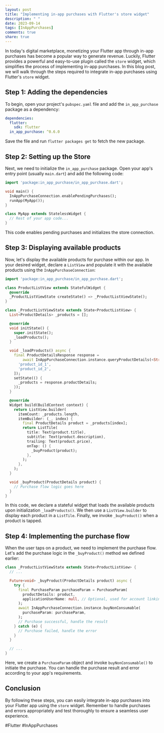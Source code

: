 ```yaml
---
layout: post
title: "Implementing in-app purchases with Flutter's store widget"
description: " "
date: 2023-09-14
tags: [InAppPurchases]
comments: true
share: true
---
```


In today's digital marketplace, monetizing your Flutter app through in-app purchases has become a popular way to generate revenue. Luckily, Flutter provides a powerful and easy-to-use plugin called the `store` widget, which simplifies the process of implementing in-app purchases. In this blog post, we will walk through the steps required to integrate in-app purchases using Flutter's `store` widget.

## Step 1: Adding the dependencies

To begin, open your project's `pubspec.yaml` file and add the `in_app_purchase` package as a dependency:

```yaml
dependencies:
  flutter:
    sdk: flutter
  in_app_purchase: ^0.6.0
```

Save the file and run `flutter packages get` to fetch the new package.

## Step 2: Setting up the Store

Next, we need to initialize the `in_app_purchase` package. Open your app's entry point (usually `main.dart`) and add the following code:

```dart
import 'package:in_app_purchase/in_app_purchase.dart';

void main() {
  InAppPurchaseConnection.enablePendingPurchases();
  runApp(MyApp());
}

class MyApp extends StatelessWidget {
  // Rest of your app code...
}
```

This code enables pending purchases and initializes the store connection.

## Step 3: Displaying available products

Now, let's display the available products for purchase within our app. In your desired widget, declare a `ListView` and populate it with the available products using the `InAppPurchaseConnection`:

```dart
import 'package:in_app_purchase/in_app_purchase.dart';

class ProductListView extends StatefulWidget {
  @override
  _ProductListViewState createState() => _ProductListViewState();
}

class _ProductListViewState extends State<ProductListView> {
  List<ProductDetails> _products = [];

  @override
  void initState() {
    super.initState();
    _loadProducts();
  }

  void _loadProducts() async {
    final ProductDetailsResponse response =
        await InAppPurchaseConnection.instance.queryProductDetails(<String>[
      'product_id_1',
      'product_id_2',
    ]);
    setState(() {
      _products = response.productDetails;
    });
  }

  @override
  Widget build(BuildContext context) {
    return ListView.builder(
      itemCount: _products.length,
      itemBuilder: (_, index) {
        final ProductDetails product = _products[index];
        return ListTile(
          title: Text(product.title),
          subtitle: Text(product.description),
          trailing: Text(product.price),
          onTap: () {
            _buyProduct(product);
          },
        );
      },
    );
  }

  void _buyProduct(ProductDetails product) {
    // Purchase flow logic goes here
  }
}
```

In this code, we declare a stateful widget that loads the available products upon initialization `_loadProducts()`. We then use a `ListView.builder` to display each product in a `ListTile`. Finally, we invoke `_buyProduct()` when a product is tapped.

## Step 4: Implementing the purchase flow

When the user taps on a product, we need to implement the purchase flow. Let's add the purchase logic in the `_buyProduct()` method we defined earlier:

```dart
class _ProductListViewState extends State<ProductListView> {
  // ...

  Future<void> _buyProduct(ProductDetails product) async {
    try {
      final PurchaseParam purchaseParam = PurchaseParam(
        productDetails: product,
        applicationUserName: null, // Optional, used for account linking
      );
      await InAppPurchaseConnection.instance.buyNonConsumable(
        purchaseParam: purchaseParam,
      );
      // Purchase successful, handle the result
    } catch (e) {
      // Purchase failed, handle the error
    }
  }

  // ...
}
```

Here, we create a `PurchaseParam` object and invoke `buyNonConsumable()` to initiate the purchase. You can handle the purchase result and error according to your app's requirements.

## Conclusion

By following these steps, you can easily integrate in-app purchases into your Flutter app using the `store` widget. Remember to handle purchases and errors appropriately and test thoroughly to ensure a seamless user experience.

#Flutter #InAppPurchases